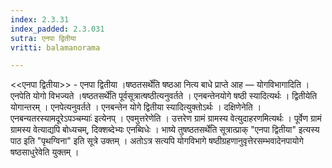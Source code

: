 ```yaml
---
index: 2.3.31
index_padded: 2.3.031
sutra: एनपा द्वितीया
vritti: balamanorama

---
```

<<एनपा द्वितीया>> - एनपा द्वितीया ।षष्ठतसर्थे॑ति षष्ठआ नित्य बाधे प्राप्ते आह — योगविभागादिति । एनपेति योगो विभज्यते ।षष्ठतसर्थे॑ति पूर्वसूत्रात्षष्ठीत्यनुवर्तते । एनबन्तेनयोगे षष्ठी स्यादित्यर्थः । द्वितीयेति योगान्तरम् । एनपेत्यनुवर्तते । एनबन्तेन योगे द्वितीया स्यादित्युक्तोऽर्थः । दक्षिणेनेति ।एनबन्यतरस्यामदूरेऽपञ्चम्याः॑ इत्येनप् । एवमुत्तरेणेति । उत्तरेण ग्रामं ग्रामस्य वेत्युदाहरणमित्यर्थः । पूर्वेण ग्रामं ग्रामस्य वेत्याद्यपि बोध्यचम्, दिक्शब्देभ्यः एनब्विधेः । भाष्ये तुषष्ठतसर्थे॑ति सूत्रात्प्राक् "एनपा द्वितीया" इत्यस्य पाठ इति "पृथग्विना" इति सूत्रे उक्तम् । अतोऽत्र सत्यपि योगविभागे षष्ठीग्रहणानुवृत्तेरसम्भवादेनपायोगे षष्ठसाधुरेवेति युक्तम् । 